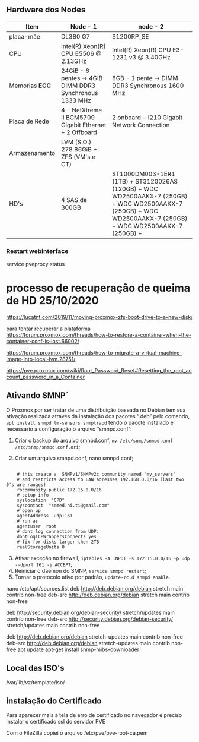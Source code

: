 ## Hardware dos Nodes

Item | Node - 1 | node - 2
-----|-------|----
placa-mãe | DL380 G7 | S1200RP_SE
CPU | Intel(R) Xeon(R) CPU E5506 @ 2.13GHz |Intel(R) Xeon(R) CPU E3-1231 v3 @ 3.40GHz
Memorias **ECC** | 24GiB - 6 pentes -> 4GiB DIMM DDR3 Synchronous 1333 MHz | 8GB - 1 pente -> DIMM DDR3 Synchronous 1600 MHz
Placa de Rede| 4 - NetXtreme II BCM5709 Gigabit Ethernet + 2 Offboard | 2 onboard - I210 Gigabit Network Connection
Armazenamento |LVM (S.O.) 278.86GiB + ZFS (VM's e CT) |
HD's | 4 SAS de 300GB | ST1000DM003-1ER1 (1TB) + ST3120026AS (120GB) + WDC WD2500AAKX-7 (250GB) +  WDC WD2500AAKX-7 (250GB) + WDC WD2500AAKX-7 (250GB) + WDC WD2500AAKX-7 (250GB) +

### Restart webinterface
service pveproxy status 

# processo de recuperação de queima de HD 25/10/2020
https://lucatnt.com/2019/11/moving-proxmox-zfs-boot-drive-to-a-new-disk/

para tentar recuperar a plataforma 
https://forum.proxmox.com/threads/how-to-restore-a-container-when-the-container-conf-is-lost.66002/

https://forum.proxmox.com/threads/how-to-migrate-a-virtual-machine-image-into-local-lvm.28751/

https://pve.proxmox.com/wiki/Root_Password_Reset#Resetting_the_root_account_password_in_a_Container


## Ativando SMNP´

O Proxmox por ser tratar de uma distribuição baseada no Debian tem sua ativação realizada através  da instalação dos pacotes “.deb” pelo comando, ``apt install snmpd lm-sensors snmptrapd`` tendo o pacote instalado e necessário a configuração o arquivo “smnpd.conf”:

1. Criar o backup do arquivo smnpd.conf, ``mv /etc/snmp/snmpd.conf /etc/snmp/snmpd.conf.ori``;

2. Criar um arquivo smnpd.conf, nano smnpd.conf;
~~~~shell

    # this create a  SNMPv1/SNMPv2c community named "my_servers"
    # and restricts access to LAN adresses 192.168.0.0/16 (last two 0's are ranges)
    rocommunity public 172.15.0.0/16
    # setup info
    syslocation  "CPD"
    syscontact  "semed.ni.ti@gmail.com"
    # open up
    agentAddress  udp:161
    # run as
    agentuser  root
    # dont log connection from UDP:
    dontLogTCPWrappersConnects yes
    # fix for disks larger then 2TB
    realStorageUnits 0

~~~~
       
3. Ativar exceção no firewall, ``iptables -A INPUT -s 172.15.0.0/16 -p udp --dport 161 -j ACCEPT``;
4. Reiniciar o  daemon do SMNP, ``service snmpd restart``;
5. Tornar o protocolo ativo por padrão, ``update-rc.d snmpd enable``.


nano /etc/apt/sources.list
deb http://deb.debian.org/debian stretch main contrib non-free
deb-src http://deb.debian.org/debian stretch main contrib non-free

deb http://security.debian.org/debian-security/ stretch/updates main contrib non-free
deb-src http://security.debian.org/debian-security/ stretch/updates main contrib non-free

deb http://deb.debian.org/debian stretch-updates main contrib non-free
deb-src http://deb.debian.org/debian stretch-updates main contrib non-free
apt update
apt-get install snmp-mibs-downloader

## Local das ISO's
/var/lib/vz/template/iso/

## instalação do Certificado

Para aparecer mais a tela de erro de certificado no navegador é preciso instalar o certificado ssl do servidor PVE

Com o FileZilla copiei o arquivo /etc/pve/pve-root-ca.pem